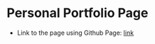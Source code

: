 # Personal Portfolio Page

- Link to the page using Github Page: [link](https://nnkhuongduy.github.io/portfolio/.)
